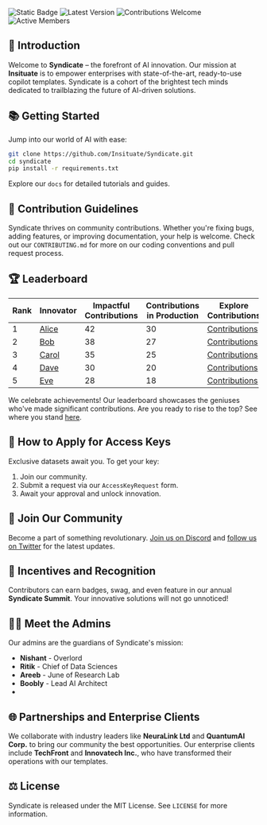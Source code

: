 ![Static Badge](https://img.shields.io/badge/License-MIT-blue)
![Latest Version](https://img.shields.io/badge/version-1.0.0-blue.svg)
![Contributions Welcome](https://img.shields.io/badge/contributions-welcome-brightgreen.svg)
![Active Members](https://img.shields.io/badge/members-500%2B-blueviolet)
<!--![Monthly Downloads](https://img.shields.io/badge/downloads-10k%2Fmonth-lightgrey)-->

## 🚀 Introduction
Welcome to **Syndicate** – the forefront of AI innovation. Our mission at **Insituate** is to empower enterprises with state-of-the-art, ready-to-use copilot templates. Syndicate is a cohort of the brightest tech minds dedicated to trailblazing the future of AI-driven solutions.

## 📚 Getting Started
Jump into our world of AI with ease:
```bash
git clone https://github.com/Insituate/Syndicate.git
cd syndicate
pip install -r requirements.txt
```
Explore our `docs` for detailed tutorials and guides.

## 🤝 Contribution Guidelines
Syndicate thrives on community contributions. Whether you're fixing bugs, adding features, or improving documentation, your help is welcome. Check out our `CONTRIBUTING.md` for more on our coding conventions and pull request process.

## 🏆 Leaderboard
| Rank | Innovator | Impactful Contributions | Contributions in Production | Explore Contributions |
|------|-----------|-------------------------|-----------------------------|-----------------------|
| 1    | [Alice](https://github.com/alice) | 42                        | 30                        | [Contributions](https://syndicate.insituate.com/contributions/alice) |
| 2    | [Bob](https://github.com/bob)   | 38                        | 27                        | [Contributions](https://syndicate.insituate.com/contributions/bob)   |
| 3    | [Carol](https://github.com/carol) | 35                        | 25                        | [Contributions](https://syndicate.insituate.com/contributions/carol) |
| 4    | [Dave](https://github.com/dave)  | 30                        | 20                        | [Contributions](https://syndicate.insituate.com/contributions/dave)  |
| 5    | [Eve](https://github.com/eve)   | 28                        | 18                        | [Contributions](https://syndicate.insituate.com/contributions/eve)   |


We celebrate achievements! Our leaderboard showcases the geniuses who've made significant contributions. Are you ready to rise to the top? See where you stand [here](https://syndicate.insituate.com/leaderboard).

## 🔑 How to Apply for Access Keys
Exclusive datasets await you. To get your key:
1. Join our community.
2. Submit a request via our `AccessKeyRequest` form.
3. Await your approval and unlock innovation.

## 🤖 Join Our Community
Become a part of something revolutionary. [Join us on Discord](https://discord.gg/syndicate) and [follow us on Twitter](https://twitter.com/insituate) for the latest updates.

## 🎁 Incentives and Recognition
Contributors can earn badges, swag, and even feature in our annual **Syndicate Summit**. Your innovative solutions will not go unnoticed!

## 👩‍💻 Meet the Admins
Our admins are the guardians of Syndicate's mission:
- **Nishant** - Overlord
- **Ritik** - Chief of Data Sciences
- **Areeb** - June of Research Lab
- **Boobly** - Lead AI Architect
- 
## 🌐 Partnerships and Enterprise Clients
We collaborate with industry leaders like **NeuraLink Ltd** and **QuantumAI Corp.** to bring our community the best opportunities. Our enterprise clients include **TechFront** and **Innovatech Inc.**, who have transformed their operations with our templates.

## ⚖️ License
Syndicate is released under the MIT License. See `LICENSE` for more information.

